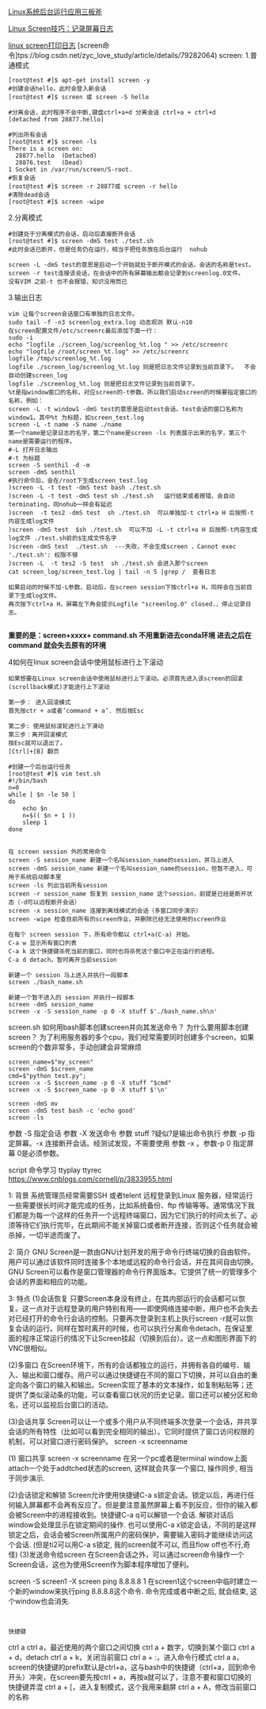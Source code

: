 

[Linux系统后台运行应用三板斧](https://mp.weixin.qq.com/s/B-ip7Fs25jckxQOFc7BXQg)

[Linux Screen技巧：记录屏幕日志](https://blog.csdn.net/lovemysea/article/details/78344114)

[linux screen打印日志](https://blog.csdn.net/yanggd1987/article/details/39082699)
[screen命令]tps://blog.csdn.net/zyc_love_study/article/details/79282064)
screen:
1.普通模式
```
[root@test #]$ apt-get install screen -y
#创建会话hello，此时会登入新会话
[root@test #]$ screen 或 screen -S hello

#分离会话，此时程序不会中断,键盘ctrl+a+d 分离会话 ctrl+a + ctrl+d
[detached from 28877.hello]

#列出所有会话
[root@test #]$ screen -ls
There is a screen on:
  28877.hello  (Detached)
  28876.test   (Dead)
1 Socket in /var/run/screen/S-root.
#恢复会话
[root@test #]$ screen -r 28877或 screen -r hello
#清除dead会话
[root@test #]$ screen -wipe
```
2.分离模式 
```
#创建处于分离模式的会话，启动后直接断开会话
[root@test #]$ screen -dmS test ./test.sh
#此时会话已断开，但是任务仍在运行，相当于把任务放在后台运行  nohub

screen -L -dmS test的意思是启动一个开始就处于断开模式的会话，会话的名称是test。
screen -r test连接该会话，在会话中的所有屏幕输出都会记录到screenlog.0文件。
没有VIM 之前-t 也不会报错，知识没用而已
```
3.输出日志 
```
vim 让每个screen会话窗口有单独的日志文件。
sudo tail -f -n3 screenlog_extra.log 动态观测 默认-n10
在screen配置文件/etc/screenrc最后添加下面一行：
sudo -i   
echo "logfile ./screen_log/screenlog_%t.log " >> /etc/screenrc
echo "logfile /root/screen_%t.log" >> /etc/screenrc
logfile /tmp/screenlog_%t.log
logfile ./screen_log/screenlog_%t.log 则是把日志文件记录到当前目录下。  不会自动创建screen_log
logfile ./screenlog_%t.log 则是把日志文件记录到当前目录下。
%t是指window窗口的名称，对应screen的-t参数。所以我们启动screen的时候要指定窗口的名称，例如：
screen -L -t window1 -dmS test的意思是启动test会话，test会话的窗口名称为window1。其中%t 为标题，如screen_test.log
screen -L -t name -S name ./name
第一个name是记录日志的名字，第二个name是screen -ls 列表展示出来的名字，第三个name是需要运行的程序。
#-L 打开日志输出
#-t 为标题
screen -S senthil -d -m
screen -dmS senthil 
#执行命令后，会在/root下生成screen_test.log
)screen -L -t test -dmS test bash ./test.sh  
)screen -L -t test -dmS test sh ./test.sh   运行结束或者报错，会自动terminating，同nohub一样会有延迟
)screen  -t tes2 -dmS test  sh ./test.sh  可以单独加-t ctrl+a H 后按照-t内容生成log文件
)screen -dmS test  $sh ./test.sh  可以不加 -L -t ctrl+a H 后按照-t内容生成log文件 ./test.sh前的$生成文件名字
)screen -dmS test  ./test.sh  ---失败，不会生成screen ，Cannot exec './test.sh': 权限不够
)screen -L  -t tes2 -S test  sh ./test.sh 会进入那个screen
cat screen_log/screen_test.log | tail -n 5 |grep /  查看日志

如果启动的时候不加-L参数，启动后，在screen session下按ctrl+a H，同样会在当前目录下生成log文件。
再次按下ctrl+a H，屏幕左下角会提示Logfile "screenlog.0" closed.，停止记录日志。


```

**重要的是：screen+xxxx+ command.sh 不用重新进去conda环境 进去之后在command 就会失去原有的环境**

4如何在linux screen会话中使用鼠标进行上下滚动
```
如果想要在Linux screen会话中使用鼠标进行上下滚动。必须首先进入该screen的回滚(scrollback模式)才能进行上下滚动

第一步： 进入回滚模式
首先按ctr + a或者’command + a’. 然后按Esc

第二步: 使用鼠标滚轮进行上下滑动
第三步：离开回滚模式
按Esc就可以退出了。
[Ctrl]+[B] 翻页
```

```
#创建一个后台运行任务
[root@test #]$ vim test.sh
#!/bin/bash
n=0
while [ $n -le 50 ]
do 
    echo $n
    n=$(( $n + 1 ))
    sleep 1
done
```

```

在 screen session 外的常用命令
screen -S session_name 新建一个名叫session_name的session，并马上进入
screen -dmS session_name 新建一个名叫session_name的session，但暂不进入，可用于系统启动脚本里
screen -ls 列出当前所有session
screen -r session_name 恢复到 session_name 这个session，前提是已经是断开状态（-d可以远程断开会话）
screen -x session_name 连接到离线模式的会话（多窗口同步演示）
screen -wipe 检查目前所有的screen作业，并删除已经无法使用的screen作业

在每个 screen session 下，所有命令都以 ctrl+a(C-a) 开始。
C-a w 显示所有窗口列表
C-a k 这个快捷键杀死当前的窗口，同时也将杀死这个窗口中正在运行的进程。
C-a d detach，暂时离开当前session

新建一个 session 马上进入并执行一段脚本
screen ./bash_name.sh

新建一个暂不进入的 session 并执行一段脚本
screen -dmS session_name
screen -x -S session_name -p 0 -X stuff $'./bash_name.sh\n'
```
screen.sh
如何用bash脚本创建screen并向其发送命令？
为什么要用脚本创建screen？
为了利用服务器的多个cpu，我们经常需要同时创建多个screen，如果screen的个数非常多，手动创建会非常麻烦
```
screen_name=$"my_screen"
screen -dmS $screen_name
cmd=$"python test.py";
screen -x -S $screen_name -p 0 -X stuff "$cmd"
screen -x -S $screen_name -p 0 -X stuff $'\n'

```


```
screen -dmS mv
screen -dmS test bash -c 'echo good'
screen -ls
```



参数 -S 指定会话 参数 -X  发送命令 参数 stuff  ?疑似?是输出命令执行 参数 -p 指定屏幕。-x 连接断开会话。经测试发现，不需要使用 参数 -x  。参数-p 0 指定屏幕 0是必须参数。


script 命令学习  ttyplay  ttyrec
https://www.cnblogs.com/cornell/p/3833955.html

1: 背景
系统管理员经常需要SSH 或者telent 远程登录到Linux 服务器，经常运行一些需要很长时间才能完成的任务，比如系统备份、ftp 传输等等。通常情况下我们都是为每一个这样的任务开一个远程终端窗口，因为它们执行的时间太长了。必须等待它们执行完毕，在此期间不能关掉窗口或者断开连接，否则这个任务就会被杀掉，一切半途而废了。

2: 简介
GNU Screen是一款由GNU计划开发的用于命令行终端切换的自由软件。用户可以通过该软件同时连接多个本地或远程的命令行会话，并在其间自由切换。GNU Screen可以看作是窗口管理器的命令行界面版本。它提供了统一的管理多个会话的界面和相应的功能。

3: 特点
(1)会话恢复
只要Screen本身没有终止，在其内部运行的会话都可以恢复。这一点对于远程登录的用户特别有用——即使网络连接中断，用户也不会失去对已经打开的命令行会话的控制。只要再次登录到主机上执行screen -r就可以恢复会话的运行。同样在暂时离开的时候，也可以执行分离命令detach，在保证里面的程序正常运行的情况下让Screen挂起（切换到后台）。这一点和图形界面下的VNC很相似。

(2)多窗口
在Screen环境下，所有的会话都独立的运行，并拥有各自的编号、输入、输出和窗口缓存。用户可以通过快捷键在不同的窗口下切换，并可以自由的重定向各个窗口的输入和输出。Screen实现了基本的文本操作，如复制粘贴等；还提供了类似滚动条的功能，可以查看窗口状况的历史记录。窗口还可以被分区和命名，还可以监视后台窗口的活动。

(3)会话共享
Screen可以让一个或多个用户从不同终端多次登录一个会话，并共享会话的所有特性（比如可以看到完全相同的输出）。它同时提供了窗口访问权限的机制，可以对窗口进行密码保护。
screen -x screenname


(1) 窗口共享
screen -x screenname
在另一个pc或者是terminal window上面attach一个处于addtched状态的screen, 这样就会共享一个窗口, 操作同步, 相当于同步演示.

(2)会话锁定和解锁
Screen允许使用快捷键C-a s锁定会话。锁定以后，再进行任何输入屏幕都不会再有反应了。但是要注意虽然屏幕上看不到反应，但你的输入都会被Screen中的进程接收到。快捷键C-a q可以解锁一个会话.
解锁对话后window会处理显示在锁定期间的操作.
也可以使用C-a x锁定会话，不同的是这样锁定之后，会话会被Screen所属用户的密码保护，需要输入密码才能继续访问这个会话.
(但是ti2可以用C-a s锁定, 我的screen就不可以, 而且flow off也不行,奇怪)
(3)发送命令给screen
在Screen会话之外，可以通过screen命令操作一个Screen会话，这也为使用Screen作为脚本程序增加了便利。

screen -S screen1 -X screen ping 8.8.8.8
1
在screen1这个screen中临时建立一个新的window来执行ping 8.8.8.8这个命令. 命令完成或者中断之后, 就会结束, 这个window也会消失.

```


快捷键

```
ctrl a ctrl a，最近使用的两个窗口之间切换
ctrl a + 数字，切换到某个窗口
ctrl a + d，detach
ctrl a + k，关闭当前窗口
ctrl a + :，进入命令行模式
ctrl a a，screen的快捷键的prefix默认是ctrl+a，这与bash中的快捷键（ctrl+a，回到命令开头）冲突，在screen要先按ctrl + a，再按a就可以了，注意不要和窗口切换的快捷键弄混
ctrl a + [，进入复制模式，这个我用来翻屏
ctrl a + A，修改当前窗口的名称
```

